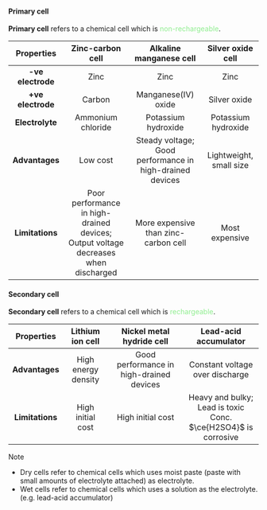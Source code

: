 #### Primary cell
**Primary cell** refers to a chemical cell which is <span style="color: lightgreen">non-rechargeable</span>.

| Properties | Zinc-carbon cell | Alkaline manganese cell | Silver oxide cell |
| :--: | :--: | :--: | :--: |
| **-ve electrode** | Zinc | Zinc | Zinc |
| **+ve electrode** | Carbon | Manganese(IV) oxide | Silver oxide |
| **Electrolyte** | Ammonium chloride | Potassium hydroxide | Potassium hydroxide |
| **Advantages** | Low cost | Steady voltage;<br>Good performance in high-drained devices | Lightweight, small size |
| **Limitations** | Poor performance in high-drained devices;<br>Output voltage decreases when discharged | More expensive than zinc-carbon cell | Most expensive |

#### Secondary cell
**Secondary cell** refers to a chemical cell which is <span style="color: lightgreen">rechargeable</span>.

| Properties | Lithium ion cell | Nickel metal hydride cell | Lead-acid accumulator |
| :--: | :--: | :--: | :--: |
| **Advantages** | High energy density | Good performance in high-drained devices | Constant voltage over discharge |
| **Limitations** | High initial cost | High initial cost | Heavy and bulky;<br>Lead is toxic<br>Conc. $\ce{H2SO4}$ is corrosive |
> [!note]
> - Dry cells refer to chemical cells which uses moist paste (paste with small amounts of electrolyte attached) as electrolyte.
> - Wet cells refer to chemical cells which uses a solution as the electrolyte.
>   (e.g. lead-acid accumulator)


